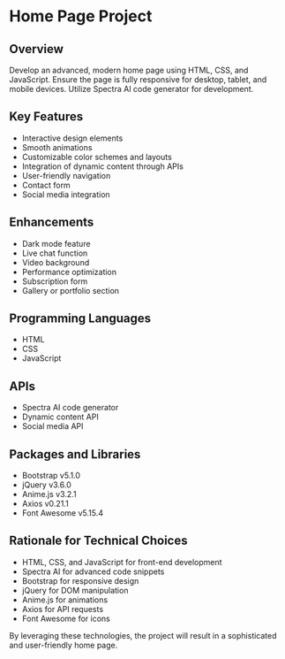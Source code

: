 # Home Page Project

## Overview
Develop an advanced, modern home page using HTML, CSS, and JavaScript. Ensure the page is fully responsive for desktop, tablet, and mobile devices. Utilize Spectra AI code generator for development.

## Key Features
- Interactive design elements
- Smooth animations
- Customizable color schemes and layouts
- Integration of dynamic content through APIs
- User-friendly navigation
- Contact form
- Social media integration

## Enhancements
- Dark mode feature
- Live chat function
- Video background
- Performance optimization
- Subscription form
- Gallery or portfolio section

## Programming Languages
- HTML
- CSS
- JavaScript

## APIs
- Spectra AI code generator
- Dynamic content API
- Social media API

## Packages and Libraries
- Bootstrap v5.1.0
- jQuery v3.6.0
- Anime.js v3.2.1
- Axios v0.21.1
- Font Awesome v5.15.4

## Rationale for Technical Choices
- HTML, CSS, and JavaScript for front-end development
- Spectra AI for advanced code snippets
- Bootstrap for responsive design
- jQuery for DOM manipulation
- Anime.js for animations
- Axios for API requests
- Font Awesome for icons

By leveraging these technologies, the project will result in a sophisticated and user-friendly home page.